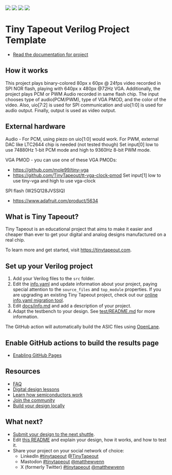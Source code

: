 ![](../../workflows/gds/badge.svg) ![](../../workflows/docs/badge.svg) ![](../../workflows/test/badge.svg) ![](../../workflows/fpga/badge.svg)

# Tiny Tapeout Verilog Project Template

- [Read the documentation for project](docs/info.md)

## How it works
This project plays binary-colored 80px x 60px @ 24fps video recorded in SPI NOR flash, playing with 640px x 480px @72Hz VGA.
Additionally, the project plays PCM or PWM Audio recorded in same flash chip. 
The input chooses type of audio(PCM/PWM), type of VGA PMOD, and the color of the video.
Also, uio[7:2] is used for SPI communication and uio[1:0] is used for audio output.
Finally, output is used as video output.
 

## External hardware
Audio - For PCM, using piezo on uio[1:0] would work. For PWM, external DAC like LTC2644 chip is needed (not tested though)
Set input[0] low to use 74880Hz 1-bit PCM mode and high to 9360Hz 8-bit PWM mode.

VGA PMOD - you can use one of these VGA PMODs:

* https://github.com/mole99/tiny-vga
* https://github.com/TinyTapeout/tt-vga-clock-pmod
Set input[1] low to use tiny-vga and high to use vga-clock

SPI flash (W25Q128JVSSIQ)
* https://www.adafruit.com/product/5634


## What is Tiny Tapeout?

Tiny Tapeout is an educational project that aims to make it easier and cheaper than ever to get your digital and analog designs manufactured on a real chip.

To learn more and get started, visit https://tinytapeout.com.

## Set up your Verilog project

1. Add your Verilog files to the `src` folder.
2. Edit the [info.yaml](info.yaml) and update information about your project, paying special attention to the `source_files` and `top_module` properties. If you are upgrading an existing Tiny Tapeout project, check out our [online info.yaml migration tool](https://tinytapeout.github.io/tt-yaml-upgrade-tool/).
3. Edit [docs/info.md](docs/info.md) and add a description of your project.
4. Adapt the testbench to your design. See [test/README.md](test/README.md) for more information.

The GitHub action will automatically build the ASIC files using [OpenLane](https://www.zerotoasiccourse.com/terminology/openlane/).

## Enable GitHub actions to build the results page

- [Enabling GitHub Pages](https://tinytapeout.com/faq/#my-github-action-is-failing-on-the-pages-part)

## Resources

- [FAQ](https://tinytapeout.com/faq/)
- [Digital design lessons](https://tinytapeout.com/digital_design/)
- [Learn how semiconductors work](https://tinytapeout.com/siliwiz/)
- [Join the community](https://tinytapeout.com/discord)
- [Build your design locally](https://docs.google.com/document/d/1aUUZ1jthRpg4QURIIyzlOaPWlmQzr-jBn3wZipVUPt4)

## What next?

- [Submit your design to the next shuttle](https://app.tinytapeout.com/).
- Edit [this README](README.md) and explain your design, how it works, and how to test it.
- Share your project on your social network of choice:
  - LinkedIn [#tinytapeout](https://www.linkedin.com/search/results/content/?keywords=%23tinytapeout) [@TinyTapeout](https://www.linkedin.com/company/100708654/)
  - Mastodon [#tinytapeout](https://chaos.social/tags/tinytapeout) [@matthewvenn](https://chaos.social/@matthewvenn)
  - X (formerly Twitter) [#tinytapeout](https://twitter.com/hashtag/tinytapeout) [@matthewvenn](https://twitter.com/matthewvenn)
